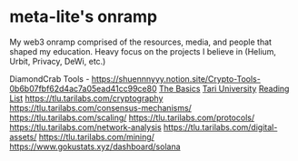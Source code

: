 # meta-lite's onramp
My web3 onramp comprised of the resources, media, and people that shaped my education. Heavy focus on the projects I believe in (Helium, Urbit, Privacy, DeWi, etc.)



DiamondCrab Tools - https://shuennnyyy.notion.site/Crypto-Tools-0b6b07fbf62d4ac7a05ead41cc99ce80
[The Basics](https://shuennnyyy.notion.site/Crypto-Learning-Resources-40edcd84a2f24be7ab2f59c5b59312db)
[Tari University](https://tlu.tarilabs.com/)
[Reading List](https://medium.com/forbole/blockchain-101-reading-watching-listening-list-a7ee9395fba6)
https://tlu.tarilabs.com/cryptography
https://tlu.tarilabs.com/consensus-mechanisms/
https://tlu.tarilabs.com/scaling/
https://tlu.tarilabs.com/protocols/
https://tlu.tarilabs.com/network-analysis
https://tlu.tarilabs.com/digital-assets/
https://tlu.tarilabs.com/mining/
https://www.gokustats.xyz/dashboard/solana
